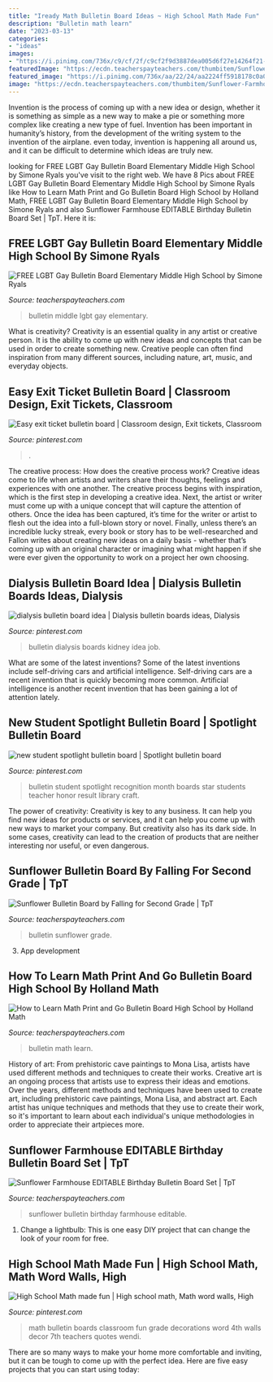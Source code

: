 ```yaml
---
title: "Iready Math Bulletin Board Ideas ~ High School Math Made Fun"
description: "Bulletin math learn"
date: "2023-03-13"
categories:
- "ideas"
images:
- "https://i.pinimg.com/736x/c9/cf/2f/c9cf2f9d3887dea005d6f27e14264f21--spotlight-bulletin-board-recognition-ideas.jpg"
featuredImage: "https://ecdn.teacherspayteachers.com/thumbitem/Sunflower-Farmhouse-EDITABLE-Birthday-Bulletin-Board-Set-4604357-1559434700/original-4604357-1.jpg"
featured_image: "https://i.pinimg.com/736x/aa/22/24/aa2224ff5918178c0a0975900bf4fa67.jpg"
image: "https://ecdn.teacherspayteachers.com/thumbitem/Sunflower-Farmhouse-EDITABLE-Birthday-Bulletin-Board-Set-4604357-1559434700/original-4604357-1.jpg"
---
```



Invention is the process of coming up with a new idea or design, whether it is something as simple as a new way to make a pie or something more complex like creating a new type of fuel. Invention has been important in humanity’s history, from the development of the writing system to the invention of the airplane. even today, invention is happening all around us, and it can be difficult to determine which ideas are truly new.

	

		
looking for FREE LGBT Gay Bulletin Board Elementary Middle High School by Simone Ryals you've visit to the right web. We have 8 Pics about FREE LGBT Gay Bulletin Board Elementary Middle High School by Simone Ryals like How to Learn Math Print and Go Bulletin Board High School by Holland Math, FREE LGBT Gay Bulletin Board Elementary Middle High School by Simone Ryals and also Sunflower Farmhouse EDITABLE Birthday Bulletin Board Set | TpT. Here it is:
		
    
## FREE LGBT Gay Bulletin Board Elementary Middle High School By Simone Ryals

<img loading=lazy src="https://ecdn.teacherspayteachers.com/thumbitem/LGBTQIA-Gay-Bulletin-Board-Elementary-Middle-High-School-1231806-1486662181/original-1231806-3.jpg" onerror="this.onerror=null;this.src='https://tse4.mm.bing.net/th?id=OIP.R5XpDC-CZgTk-NhjC4qtyAAAAA&amp;pid=15.1';" alt="FREE LGBT Gay Bulletin Board Elementary Middle High School by Simone Ryals">

_Source: teacherspayteachers.com_

>bulletin middle lgbt gay elementary. 

	

What is creativity?
Creativity is an essential quality in any artist or creative person. It is the ability to come up with new ideas and concepts that can be used in order to create something new. Creative people can often find inspiration from many different sources, including nature, art, music, and everyday objects.

    
## Easy Exit Ticket Bulletin Board | Classroom Design, Exit Tickets, Classroom

<img loading=lazy src="https://i.pinimg.com/736x/aa/22/24/aa2224ff5918178c0a0975900bf4fa67.jpg" onerror="this.onerror=null;this.src='https://tse3.mm.bing.net/th?id=OIP.QoEI7JaIC_FRlq2cU9GfxwHaNK&amp;pid=15.1';" alt="Easy exit ticket bulletin board | Classroom design, Exit tickets, Classroom">

_Source: pinterest.com_

>. 

	

The creative process: How does the creative process work?
Creative ideas come to life when artists and writers share their thoughts, feelings and experiences with one another. The creative process begins with inspiration, which is the first step in developing a creative idea. Next, the artist or writer must come up with a unique concept that will capture the attention of others. Once the idea has been captured, it’s time for the writer or artist to flesh out the idea into a full-blown story or novel. Finally, unless there’s an incredible lucky streak, every book or story has to be well-researched and Fallon writes about creating new ideas on a daily basis - whether that’s coming up with an original character or imagining what might happen if she were ever given the opportunity to work on a project her own choosing.

    
## Dialysis Bulletin Board Idea | Dialysis Bulletin Boards Ideas, Dialysis

<img loading=lazy src="https://i.pinimg.com/736x/7f/e1/69/7fe169e8a9f02aa1e62eddc49f51232b.jpg" onerror="this.onerror=null;this.src='https://tse2.mm.bing.net/th?id=OIP.XnjhPQG-TSLKjRdIvuFPrwHaNK&amp;pid=15.1';" alt="dialysis bulletin board idea | Dialysis bulletin boards ideas, Dialysis">

_Source: pinterest.com_

>bulletin dialysis boards kidney idea job. 

	

What are some of the latest inventions?
Some of the latest inventions include self-driving cars and artificial intelligence. Self-driving cars are a recent invention that is quickly becoming more common. Artificial intelligence is another recent invention that has been gaining a lot of attention lately.

    
## New Student Spotlight Bulletin Board | Spotlight Bulletin Board

<img loading=lazy src="https://i.pinimg.com/736x/c9/cf/2f/c9cf2f9d3887dea005d6f27e14264f21--spotlight-bulletin-board-recognition-ideas.jpg" onerror="this.onerror=null;this.src='https://tse3.mm.bing.net/th?id=OIP.3n0yYymLkgIKfmIQmW2gcgHaJ3&amp;pid=15.1';" alt="new student spotlight bulletin board | Spotlight bulletin board">

_Source: pinterest.com_

>bulletin student spotlight recognition month boards star students teacher honor result library craft. 

	

The power of creativity:
Creativity is key to any business. It can help you find new ideas for products or services, and it can help you come up with new ways to market your company. But creativity also has its dark side. In some cases, creativity can lead to the creation of products that are neither interesting nor useful, or even dangerous.

    
## Sunflower Bulletin Board By Falling For Second Grade | TpT

<img loading=lazy src="https://ecdn.teacherspayteachers.com/thumbitem/Sunflower-Bulletin-Board-5699852-1592766533/original-5699852-1.jpg" onerror="this.onerror=null;this.src='https://tse2.mm.bing.net/th?id=OIP.OGixTZrVdeykL79Un9yfIwAAAA&amp;pid=15.1';" alt="Sunflower Bulletin Board by Falling for Second Grade | TpT">

_Source: teacherspayteachers.com_

>bulletin sunflower grade. 

	

3. App development 

    
## How To Learn Math Print And Go Bulletin Board High School By Holland Math

<img loading=lazy src="https://ecdn.teacherspayteachers.com/thumbitem/How-to-Learn-Math-Print-and-Go-Bulletin-Board-2633876-1500873519/original-2633876-1.jpg" onerror="this.onerror=null;this.src='https://tse4.mm.bing.net/th?id=OIP.TeKisv1jz8f6hdSkekdH9gAAAA&amp;pid=15.1';" alt="How to Learn Math Print and Go Bulletin Board High School by Holland Math">

_Source: teacherspayteachers.com_

>bulletin math learn. 

	

History of art: From prehistoric cave paintings to Mona Lisa, artists have used different methods and techniques to create their works.
Creative art is an ongoing process that artists use to express their ideas and emotions. Over the years, different methods and techniques have been used to create art, including prehistoric cave paintings, Mona Lisa, and abstract art. Each artist has unique techniques and methods that they use to create their work, so it's important to learn about each individual's unique methodologies in order to appreciate their artpieces more.

    
## Sunflower Farmhouse EDITABLE Birthday Bulletin Board Set | TpT

<img loading=lazy src="https://ecdn.teacherspayteachers.com/thumbitem/Sunflower-Farmhouse-EDITABLE-Birthday-Bulletin-Board-Set-4604357-1559434700/original-4604357-1.jpg" onerror="this.onerror=null;this.src='https://tse2.mm.bing.net/th?id=OIP.ke-bVjwNO-h9lXQP-cKq9QAAAA&amp;pid=15.1';" alt="Sunflower Farmhouse EDITABLE Birthday Bulletin Board Set | TpT">

_Source: teacherspayteachers.com_

>sunflower bulletin birthday farmhouse editable. 

	

1. Change a lightbulb: This is one easy DIY project that can change the look of your room for free.

    
## High School Math Made Fun | High School Math, Math Word Walls, High

<img loading=lazy src="https://i.pinimg.com/736x/5f/2a/fe/5f2afed7459edbe213951596050a0c4c.jpg" onerror="this.onerror=null;this.src='https://tse4.mm.bing.net/th?id=OIP.R9wNozvAxeR50ZoveAdoWwHaFj&amp;pid=15.1';" alt="High School Math made fun | High school math, Math word walls, High">

_Source: pinterest.com_

>math bulletin boards classroom fun grade decorations word 4th walls decor 7th teachers quotes wendi. 

	

There are so many ways to make your home more comfortable and inviting, but it can be tough to come up with the perfect idea. Here are five easy projects that you can start using today: 


